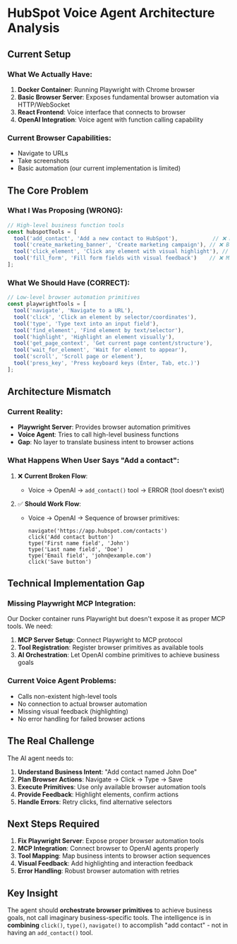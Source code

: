 # HubSpot Voice Agent Architecture Analysis

## Current Setup

### What We Actually Have:
1. **Docker Container**: Running Playwright with Chrome browser
2. **Basic Browser Server**: Exposes fundamental browser automation via HTTP/WebSocket
3. **React Frontend**: Voice interface that connects to browser
4. **OpenAI Integration**: Voice agent with function calling capability

### Current Browser Capabilities:
- Navigate to URLs
- Take screenshots  
- Basic automation (our current implementation is limited)

## The Core Problem

### What I Was Proposing (WRONG):
```typescript
// High-level business function tools
const hubspotTools = [
  tool('add_contact', 'Add a new contact to HubSpot'),           // ❌ Business logic
  tool('create_marketing_banner', 'Create marketing campaign'), // ❌ Business logic  
  tool('click_element', 'Click any element with visual highlight'), // ❌ Mixed abstraction
  tool('fill_form', 'Fill form fields with visual feedback')    // ❌ Mixed abstraction
];
```

### What We Should Have (CORRECT):
```typescript
// Low-level browser automation primitives
const playwrightTools = [
  tool('navigate', 'Navigate to a URL'),
  tool('click', 'Click an element by selector/coordinates'),
  tool('type', 'Type text into an input field'),
  tool('find_element', 'Find element by text/selector'),
  tool('highlight', 'Highlight an element visually'),
  tool('get_page_context', 'Get current page content/structure'),
  tool('wait_for_element', 'Wait for element to appear'),
  tool('scroll', 'Scroll page or element'),
  tool('press_key', 'Press keyboard keys (Enter, Tab, etc.)')
];
```

## Architecture Mismatch

### Current Reality:
- **Playwright Server**: Provides browser automation primitives
- **Voice Agent**: Tries to call high-level business functions
- **Gap**: No layer to translate business intent to browser actions

### What Happens When User Says "Add a contact":
1. ❌ **Current Broken Flow**: 
   - Voice → OpenAI → `add_contact()` tool → ERROR (tool doesn't exist)

2. ✅ **Should Work Flow**:
   - Voice → OpenAI → Sequence of browser primitives:
     ```
     navigate('https://app.hubspot.com/contacts')
     click('Add contact button')
     type('First name field', 'John')
     type('Last name field', 'Doe')
     type('Email field', 'john@example.com')
     click('Save button')
     ```

## Technical Implementation Gap

### Missing Playwright MCP Integration:
Our Docker container runs Playwright but doesn't expose it as proper MCP tools. We need:

1. **MCP Server Setup**: Connect Playwright to MCP protocol
2. **Tool Registration**: Register browser primitives as available tools
3. **AI Orchestration**: Let OpenAI combine primitives to achieve business goals

### Current Voice Agent Problems:
- Calls non-existent high-level tools
- No connection to actual browser automation
- Missing visual feedback (highlighting)
- No error handling for failed browser actions

## The Real Challenge

The AI agent needs to:
1. **Understand Business Intent**: "Add contact named John Doe"
2. **Plan Browser Actions**: Navigate → Click → Type → Save
3. **Execute Primitives**: Use only available browser automation tools
4. **Provide Feedback**: Highlight elements, confirm actions
5. **Handle Errors**: Retry clicks, find alternative selectors

## Next Steps Required

1. **Fix Playwright Server**: Expose proper browser automation tools
2. **MCP Integration**: Connect browser to OpenAI agents properly  
3. **Tool Mapping**: Map business intents to browser action sequences
4. **Visual Feedback**: Add highlighting and interaction feedback
5. **Error Handling**: Robust browser automation with retries

## Key Insight

The agent should **orchestrate browser primitives** to achieve business goals, not call imaginary business-specific tools. The intelligence is in **combining** `click()`, `type()`, `navigate()` to accomplish "add contact" - not in having an `add_contact()` tool.